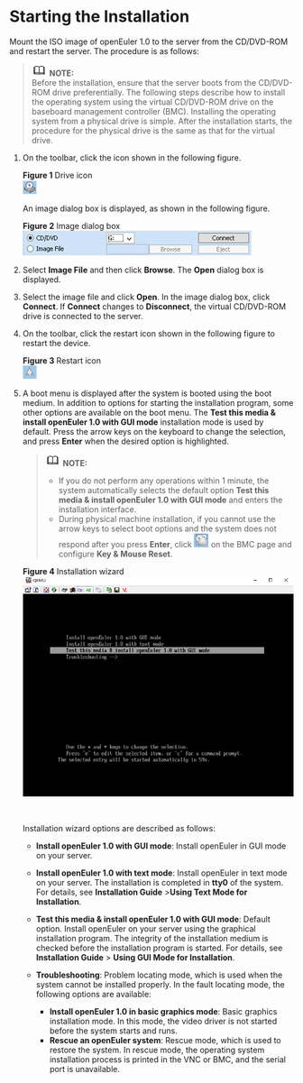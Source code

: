 # Starting the Installation<a name="EN-US_TOPIC_0214071133"></a>

Mount the ISO image of openEuler 1.0 to the server from the CD/DVD-ROM and restart the server. The procedure is as follows:

>![](public_sys-resources/icon-note.gif) **NOTE:**   
>Before the installation, ensure that the server boots from the CD/DVD-ROM drive preferentially. The following steps describe how to install the operating system using the virtual CD/DVD-ROM drive on the baseboard management controller \(BMC\). Installing the operating system from a physical drive is simple. After the installation starts, the procedure for the physical drive is the same as that for the virtual drive.  

1.  On the toolbar, click the icon shown in the following figure.

    **Figure  1**  Drive icon<a name="en-us_topic_0151920806_f6ff7658b349942ea87f4521c0256c32e"></a>  
    ![](figures/drive-icon.png "drive-icon")

    An image dialog box is displayed, as shown in the following figure.

    **Figure  2**  Image dialog box<a name="en-us_topic_0151920806_fb74fb37f86cd423aacf34bddedd6841a"></a>  
    ![](figures/image-dialog-box.png "image-dialog-box")

2.  Select  **Image File**  and then click  **Browse**. The  **Open**  dialog box is displayed.
3.  Select the image file and click  **Open**. In the image dialog box, click  **Connect**. If  **Connect**  changes to  **Disconnect**, the virtual CD/DVD-ROM drive is connected to the server.
4.  On the toolbar, click the restart icon shown in the following figure to restart the device.

    **Figure  3**  Restart icon<a name="en-us_topic_0151920806_f0d1f4f5f96de47b48c64b3535b2b60d1"></a>  
    ![](figures/restart-icon.png "restart-icon")

5.  A boot menu is displayed after the system is booted using the boot medium. In addition to options for starting the installation program, some other options are available on the boot menu. The  **Test this media & install openEuler 1.0 with GUI mode**  installation mode is used by default. Press the arrow keys on the keyboard to change the selection, and press  **Enter**  when the desired option is highlighted.

    >![](public_sys-resources/icon-note.gif) **NOTE:**   
    >-   If you do not perform any operations within 1 minute, the system automatically selects the default option  **Test this media & install openEuler 1.0 with GUI mode**  and enters the installation interface.  
    >-   During physical machine installation, if you cannot use the arrow keys to select boot options and the system does not respond after you press  **Enter**, click  ![](figures/en-us_image_0214071107.png)  on the BMC page and configure  **Key & Mouse Reset**.  

    **Figure  4**  Installation wizard<a name="fig1601161484619"></a>  
    ![](figures/installation-wizard.png "installation-wizard")

      

    Installation wizard options are described as follows:

    -   **Install openEuler 1.0 with GUI mode**: Install openEuler in GUI mode on your server.
    -   **Install openEuler 1.0 with text mode**: Install openEuler in text mode on your server. The installation is completed in  **tty0**  of the system. For details, see  **Installation Guide**  \>**Using Text Mode for Installation**.

    -   **Test this media & install openEuler 1.0 with GUI mode**: Default option. Install openEuler on your server using the graphical installation program. The integrity of the installation medium is checked before the installation program is started. For details, see  **Installation Guide**  \>  **Using GUI Mode for Installation**.

    -   **Troubleshooting**: Problem locating mode, which is used when the system cannot be installed properly. In the fault locating mode, the following options are available:
        -   **Install openEuler 1.0 in basic graphics mode**: Basic graphics installation mode. In this mode, the video driver is not started before the system starts and runs.
        -   **Rescue an openEuler system**: Rescue mode, which is used to restore the system. In rescue mode, the operating system installation process is printed in the VNC or BMC, and the serial port is unavailable.



